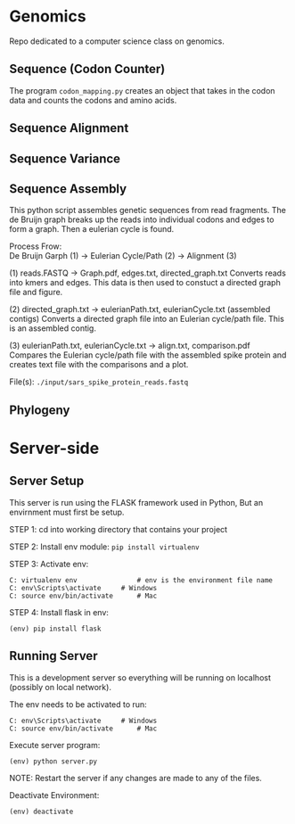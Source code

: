 # Genomics
Repo dedicated to a computer science class on genomics.

## Sequence (Codon Counter)

The program `codon_mapping.py` creates an object that takes in the codon data and counts the codons and amino acids.

## Sequence Alignment

## Sequence Variance

## Sequence Assembly

This python script assembles genetic sequences from read fragments. The de Bruijn graph breaks up the reads into
individual codons and edges to form a graph. Then a eulerian cycle is found.

Process Frow:  
De Bruijn Garph (1) -> Eulerian Cycle/Path (2) -> Alignment (3)

(1) reads.FASTQ -> Graph.pdf, edges.txt, directed_graph.txt
        Converts reads into kmers and edges. This data is then used to constuct a directed graph file and figure.

(2) directed_graph.txt -> eulerianPath.txt, eulerianCycle.txt (assembled contigs)
        Converts a directed graph file into an Eulerian cycle/path file. This is an assembled contig.

(3) eulerianPath.txt, eulerianCycle.txt -> align.txt, comparison.pdf
        Compares the Eulerian cycle/path file with the assembled spike protein and creates text file with the comparisons and a plot.

File(s): `./input/sars_spike_protein_reads.fastq`

## Phylogeny

# Server-side
## Server Setup

This server is run using the FLASK framework used in Python, But an envirnment must first be setup.

STEP 1: cd into working directory that contains your project  

STEP 2: Install env module: `pip install virtualenv`  

STEP 3: Activate env:  
```
C: virtualenv env               # env is the environment file name
C: env\Scripts\activate     # Windows
C: source env/bin/activate      # Mac
```  

STEP 4: Install flask in env:  
```
(env) pip install flask
```  

## Running Server

This is a development server so everything will be running on localhost (possibly on local network).

The env needs to be activated to run:  
```
C: env\Scripts\activate     # Windows
C: source env/bin/activate      # Mac
```

Execute server program:  
```
(env) python server.py
```

NOTE: Restart the server if any changes are made to any of the files.

Deactivate Environment:  
```
(env) deactivate
```